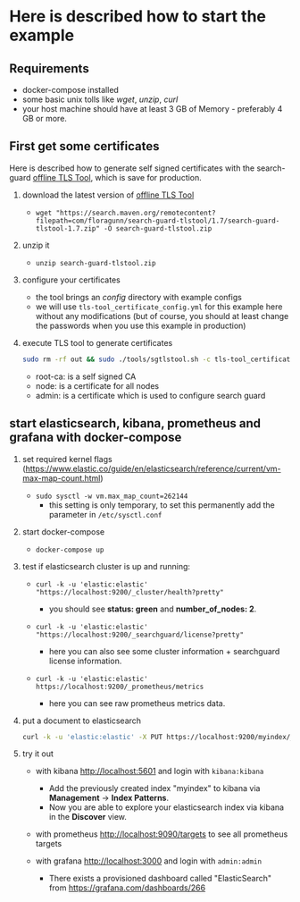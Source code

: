 # Here is described how to start the example

## Requirements

-   docker-compose installed
-   some basic unix tolls like _wget_, _unzip_, _curl_
-   your host machine should have at least 3 GB of Memory - preferably 4 GB or more.

## First get some certificates

Here is described how to generate self signed certificates with the search-guard [offline TLS Tool](https://docs.search-guard.com/latest/offline-tls-tool), which is save for production.

1.  download the latest version of [offline TLS Tool](https://search.maven.org/#search%7Cga%7C1%7Ca%3A%22search-guard-tlstool%22)
    -   `wget "https://search.maven.org/remotecontent?filepath=com/floragunn/search-guard-tlstool/1.7/search-guard-tlstool-1.7.zip" -O search-guard-tlstool.zip`

2.  unzip it
    -   `unzip search-guard-tlstool.zip`

3.  configure your certificates   
    -   the tool brings an _config_ directory with example configs   
    -   we will use `tls-tool_certificate_config.yml` for this example here without any modifications (but of course, you should at least change the passwords when you use this example in production)

4.  execute TLS tool to generate certificates
    ```bash
    sudo rm -rf out && sudo ./tools/sgtlstool.sh -c tls-tool_certificate_config.yml -ca -crt
    ```
    -   root-ca: is a self signed CA 
    -   node: is a certificate for all nodes
    -   admin: is a certificate which is used to configure search guard

## start elasticsearch, kibana, prometheus and grafana with docker-compose

1.  set required kernel flags (<https://www.elastic.co/guide/en/elasticsearch/reference/current/vm-max-map-count.html>)
    -   `sudo sysctl -w vm.max_map_count=262144`
        -   this setting is only temporary, to set this permanently add the parameter in `/etc/sysctl.conf`

2.  start docker-compose
    -   `docker-compose up`   

3.  test if elasticsearch cluster is up and running: 

    -   `curl -k -u 'elastic:elastic' "https://localhost:9200/_cluster/health?pretty"`
        -   you should see **status: green** and **number_of_nodes: 2**.

    -   `curl -k -u 'elastic:elastic' "https://localhost:9200/_searchguard/license?pretty"`
        -   here you can also see some cluster information + searchguard license information.

    -   `curl -k -u 'elastic:elastic' https://localhost:9200/_prometheus/metrics`
        -   here you can see raw prometheus metrics data.

4.  put a document to elasticsearch  
    ```bash
    curl -k -u 'elastic:elastic' -X PUT https://localhost:9200/myindex/_doc/1 -H 'Content-Type: application/json' -d '{"user" : "kimchy", "post_date" : "2009-11-15T14:12:12", "message" : "trying out Elasticsearch"}'
    ```

5.  try it out

    -   with kibana <http://localhost:5601> and login with `kibana:kibana`
        -   Add the previously created index "myindex" to kibana via **Management** -> **Index Patterns**.
        -   Now you are able to explore your elasticsearch index via kibana in the **Discover** view.

    -   with prometheus <http://localhost:9090/targets> to see all prometheus targets

    -   with grafana <http://localhost:3000> and login with `admin:admin`
        -   There exists a provisioned dashboard called "ElasticSearch" from <https://grafana.com/dashboards/266>
